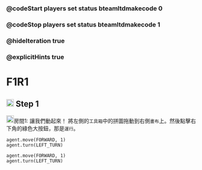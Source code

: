 ### @codeStart players set status bteamltdmakecode 0
### @codeStop players set status bteamltdmakecode 1


### @hideIteration true
### @explicitHints true

# F1R1

## <img src="https://blocklite.20240806.xyz/tw/1/f1r1" width="20" height="20"> Step 1
<img src="https://blocklite.20240806.xyz/tw/1/f1r1" width="20" height="20">房間1: 讓我們動起來！
    將左側的```工具箱```中的拼圖拖動到右側```畫布```上。然後點擊右下角的綠色大按鈕，那是```運行```。
    
```ghost
agent.move(FORWARD, 1)
agent.turn(LEFT_TURN)

```

```template
agent.move(FORWARD, 1)
agent.turn(LEFT_TURN)

```

```package
``` 